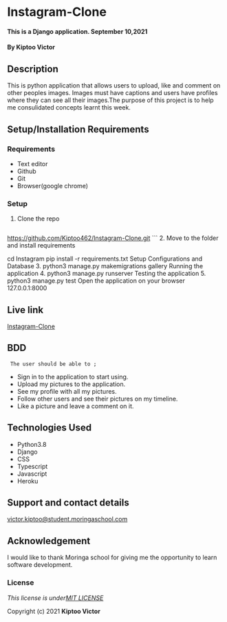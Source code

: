 # Instagram-Clone
####  This is a Django application.  September 10,2021
#### By **Kiptoo Victor**

## Description
This is python application that allows users to upload, like and comment on other peoples images. Images must have captions and users have profiles where they can see all their images.The purpose of this project is to help me consulidated concepts learnt this week.

 
## Setup/Installation Requirements
### Requirements
* Text editor
* Github
* Git
* Browser(google chrome)
  

### Setup
1. Clone the repo
    ```sh 
https://github.com/Kiptoo462/Instagram-Clone.git
    ```
2. Move to the folder and install requirements

cd Instagram
pip install -r requirements.txt
Setup Configurations and Database
3. python3 manage.py makemigrations gallery 
Running the application
4. python3 manage.py runserver
Testing the application
5. python3 manage.py test
Open the application on your browser 127.0.0.1:8000

## Live link
[Instagram-Clone](https://github.com/Kiptoo462/Instagram-Clone.git)

## BDD
     The user should be able to ;
  + Sign in to the application to start using.
  + Upload my pictures to the application.
  + See my profile with all my pictures.
  + Follow other users and see their pictures on my timeline.
  + Like a picture and leave a comment on it.

## Technologies Used
  * Python3.8
  * Django
  * CSS
  * Typescript
  * Javascript
  * Heroku

## Support and contact details
victor.kiptoo@student.moringaschool.com

## Acknowledgement

I would like to thank Moringa school for giving me the opportunity to learn software development.

### License
*This license is under[MIT LICENSE](LICENSE.md)*

Copyright (c) 2021 **Kiptoo Victor**
